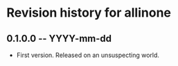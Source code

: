 # Revision history for allinone

## 0.1.0.0  -- YYYY-mm-dd

* First version. Released on an unsuspecting world.
